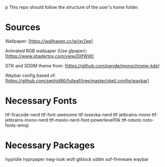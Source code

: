 p
This repo should follow the structure of the user's home folder.

# Sources
Wallpaper: [https://wallhaven.cc/w/jxr2ep]

Animated RGB wallpaper (Use glpaper): [https://www.shadertoy.com/view/DljfWW]

GTK and SDDM theme from: [https://github.com/pwyde/monochrome-kde]

Waybar config based of: [https://github.com/sephid86/fulleaf/tree/master/skel/.config/waybar]

# Necessary Fonts
ttf-firacode-nerd
ttf-font-awesome
ttf-iosevka-nerd
ttf-jetbrains-mono
ttf-jetbrains-mono-nerd
ttf-meslo-nerd-font-powerlevel10k
ttf-roboto
noto-fonts-emoji
# Necessary Packages
hypridle
hyprpaper
nwg-look
wofi
gtklock
sddm
sof-firmware
waybar
